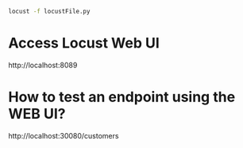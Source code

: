 ```sh
locust -f locustFile.py
```

# Access Locust Web UI
http://localhost:8089

# How to test an endpoint using the WEB UI?
http://localhost:30080/customers
